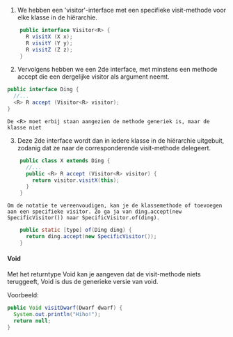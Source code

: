 1. We hebben een 'visitor'-interface met een specifieke visit-methode voor elke klasse in de hiërarchie.
```java 
    public interface Visitor<R> {
      R visitX (X x);
      R visitY (Y y);
      R visitZ (Z z);
    }
```
2. Vervolgens hebben we een 2de interface, met minstens een methode accept die een dergelijke visitor als argument neemt.
```java
public interface Ding {
  //...
  <R> R accept (Visitor<R> visitor);
}
```
	De <R> moet erbij staan aangezien de methode generiek is, maar de klasse niet

3.  Deze 2de interface wordt dan in iedere klasse in de hiërarchie uitgebuit, zodanig dat ze naar de corresponderende visit-methode delegeert.
```java
    public class X extends Ding {
      //...
      public <R> R accept (Visitor<R> visitor) {
        return visitor.visitX(this);
      }
    }
```

	Om de notatie te vereenvoudigen, kan je de klassemethode of toevoegen aan een specifieke visitor. Zo ga ja van ding.accept(new SpecificVisitor()) naar SpecificVisitor.of(ding).
```java
    public static [type] of(Ding ding) {
      return ding.accept(new SpecificVisitor());
    }
```
#### Void

Met het returntype Void kan je aangeven dat de visit-methode niets teruggeeft, Void is dus de generieke versie van void.

Voorbeeld:
```java 
public Void visitDwarf(Dwarf dwarf) {
  System.out.println("Hiho!");
  return null;
}
```

